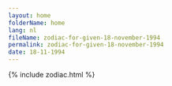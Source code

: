 ```yaml
---
layout: home
folderName: home
lang: nl
fileName: zodiac-for-given-18-november-1994
permalink: zodiac-for-given-18-november-1994
date: 18-11-1994
---
```

{% include zodiac.html %}

